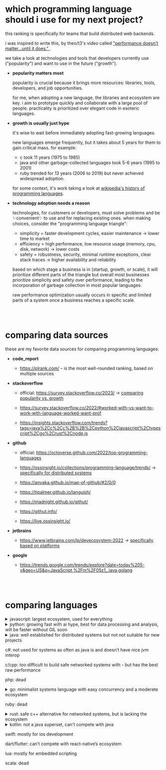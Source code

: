 # which programming language should i use for my next project?

this ranking is specifically for teams that build distributed web backends.

i was inspired to write this, by theo/t3's video called ["performance doesn't matter...until it does."
](https://www.youtube.com/watch?v=2Z4fZtSKlcE).

we take a look at technologies and tools that developers currently use ("popularity") and want to use in the future ("growth").

- **popularity matters most**

  popularity is crucial because it brings more resources: libraries, tools, developers, and job opportunities.

  for me, when adopting a new language, the libraries and ecosystem are key. i aim to prototype quickly and collaborate with a large pool of people. practicality is prioritized over elegant code in esoteric languages.

- **growth is usually just hype**

  it's wise to wait before immediately adopting fast-growing languages.

  new languages emerge frequently, but it takes about 5 years for them to gain critical mass. for example:

  - c took 11 years (1975 to 1985)
  - java and other garbage-collected languages took 5-6 years (1995 to 2001)
  - ruby trended for 13 years (2006 to 2019) but never achieved widespread adoption.

  for some context, it's work taking a look at [wikipedia's history of programming languages](https://en.m.wikipedia.org/wiki/history_of_programming_languages).

- **technology adoption needs a reason**

  technologies, for customers or developers, must solve problems and be ✨convenient✨ to use and for replacing existing ones. when making choices, consider the "programming language triangle":

  - simplicity = faster development cycles, easier maintenance → lower time to market
  - efficiency = high performance, low resource usage (memory, cpu, disk, network) → lower costs
  - safety = robustness, security, minimal runtime exceptions, clear stack traces → higher availability and reliability

  based on which stage a business is in (startup, growth, or scale), it will prioritize different parts of the triangle but overall most businesses prioritize simplicity and safety over performance, leading to the incorporation of garbage collection in most popular languages.

  raw performance optimization usually occurs in specific and limited parts of a system once a business reaches a specific scale.

<br><br>

# comparing data sources

these are my favorite data sources for comparing programming languages:

- **code_report**

  - https://plrank.com/ – is the most well-rounded ranking, based on multiple sources

- **stackoverflow**

  - official: https://survey.stackoverflow.co/2023/ → [comparing popularity vs. growth](https://survey.stackoverflow.co/2023/?utm_source=banner&utm_medium=display&utm_campaign=dev-survey-results-2023&utm_content=survey-results#section-admired-and-desired-programming-scripting-and-markup-languages)

  - https://survey.stackoverflow.co/2022/#worked-with-vs-want-to-work-with-language-worked-want-prof
  - https://insights.stackoverflow.com/trends?tags=java%2Cc%2Cc%2B%2B%2Cpython%2Cjavascript%2Ctypescript%2Cgo%2Crust%2Cnode.js

- **github**

  - official: https://octoverse.github.com/2022/top-programming-languages

  - https://ossinsight.io/collections/programming-language/trends/ → [specifically for distributed systems](https://ossinsight.io/explore/?id=dffebb3a-e5b8-4726-883c-137df2436c16)
  - https://anvaka.github.io/map-of-github/#2/0/0
  - https://tjpalmer.github.io/languish/
  - https://madnight.github.io/githut/
  - https://githut.info/
  - https://live.ossinsight.io/

- **jetbrains**

  - https://www.jetbrains.com/lp/devecosystem-2022 → [specifically based on platforms](https://www.jetbrains.com/lp/devecosystem-2022/#platfroms-by-language)

- **google**

  - https://trends.google.com/trends/explore?date=today%205-y&geo=US&q=JavaScript,%2Fm%2F05z1_,java,golang

<br><br>

# comparing languages

<details>
<summary>javascript: largest ecosystem, used for everything</summary>

creation dates: javascript in 1995, nodejs in 2009, typescript in 2012

- is the number one by a wide margin

  about [≈65%](https://2022.stateofjs.com/en-US/usage/#what_do_you_use_js_for) of all js developers also use node.js

  has the best ecosystem and is used in almost every company

- performance difference to java and go gets substantial as you scale up your system - but is still better than python

- built-in async and worker threads: parallelism only through multiprocessing, not multithreading

  worker threads do not operate exactly like threads. each worker thread has its own v8 and event loop instance

</details>

<details>
<summary>python: growing fast with ai hype, best for data processing and analysis, will be faster without GIL soon</summary>

created 1991

- extremely popular, ideal for building utilities and data analytics

- has fast c libraries but its own performance is poor which is why it is frequently 10-100x slower in benchmarks than node.js

  global interpreter lock GIL (only one thread at a time), parallelism only through multiprocessing, not multithreading

  a lot of progress has been made to improve the performance with fastapi

  new superset languages are being developed for simd like the “mojo” language

  - https://travisluong.medium.com/fastapi-vs-fastify-vs-spring-boot-vs-gin-benchmark-b672a5c39d6c
  - https://benchmarksgame-team.pages.debian.net/benchmarksgame/box-plot-summary-charts.html
  - https://benchmarksgame-team.pages.debian.net/benchmarksgame/fastest/python.html

</details>

<details>
<summary>java: well established for distributed systems but not not suitable for new projects</summary>

created 1995

- old, extremely bulky and requires a lot of boilerplate - java is like the cobol of the 21st century: not fun to work with but here to stay

  but it’s good to know for distributed systems developers as it has an established ecosystem for distributed systems, ie. apache libraries or akka

- still trying to catch up in cloud computing and serverless applications through small native builds

  - native binaries for fast startup time and low memory footprint: graalvm

    ahead of time compiler which results in longer build times

  - kubernetes deployment: quarkus

    small artifacts, fast boot times, and low first-byte latency

  - concurrency: project loom

    lightweight and efficient virtual threads called fibers which are currently under development and will be finalized in java21

    but these technologies are still a work in progress and most enterprises are sticking to java8 and are reluctant to use newer versions of java or frameworks other than spring-boot

    - https://www.reddit.com/r/java/comments/11rp29f/jep_draft_8303683_virtual_threads/
    - https://github.com/readme/featured/java-programming-language
    - https://www.jetbrains.com/lp/devecosystem-2020/java/

</details>

c#: not used for systems as often as java is and doesn’t have nice jvm interop

c/cpp: too difficult to build safe networked systems with - but has the best raw performance

php: dead

<details>
<summary>go: minimalist systems language with easy concurrency and a moderate ecosystem</summary>

created 2009

good:

- decent ecosystem, almost as popular as java for distributed systems

- small native builds, built-in csp model

  designed specifically for distributed systems, microservices and cloud-native apps

  - https://go.dev/doc/faq#What_is_the_purpose_of_the_project
  - https://go.dev/talks/2012/splash.article
  - https://www.reddit.com/r/golang/comments/11c9wv1/why_go/

bad:

- can be unergonomic, because of how little syntactic sugar it has, but it does a lot correct right out of the box (ie. error handling)

- growth seems to stagnate - it doesn’t have anything that could make it stick

- few jobs but they are well paid because they are reserved for seniors (which makes it difficult to get into)

</details>

ruby: dead

<details>
<summary>rust: safe c++ alternative for networked systems, but is lacking the ecosystem</summary>

created 2015

good:

- solves a real problem with the ownership model: provides safety without sacrificing performance. this is why microsoft and the linux foundation are porting some of their networking code to it.
- fastest growing language

bad:

- still very new, with a very small ecosystem
- practically no jobs, most fans are just hobby developers. adoption will still take a couple of years

- [https://blog.jetbrains.com/rust/2023/01/18/rust-deveco-2022-discover-recent-trends/](https://blog.jetbrains.com/rust/2023/01/18/rust-deveco-2022-discover-recent-trends/#:~:text=The%20share%20of%20developers%20using,2021%20to%2018%25%20in%202022.&text=Florian:%20%E2%80%9CI've%20noticed,professional%20at%20a%20good%20rate)
- https://www.jetbrains.com/lp/devecosystem-2020/rust/

</details>

<details>
<summary>kotlin: not a java superset, can't compete with java</summary>

created 2011

good:

- null safety, coroutines, native builds

  null safety can be achieved with lombok, java now supports virtual threads, graalvm enables native compilation

bad:

- default for android and gradle but still too few jobs - usually kotlin makes up a small part of a java job

- kotlin is not a superset of java (like typescript to javascript) but a standalone jvm language that is trying to compete with java. it does benefit from sharing the same ecosystem, but so did groovy, clojure, scala (which all failed to gain traction).

  - https://www.reddit.com/r/java/comments/ndwz92/can_i_get_some_reasons_to_use_java_instead_of
  - https://www.quora.com/Is-Kotlin-a-superset-of-Java
  - https://kotlinlang.org/docs/comparison-to-java.html

</details>

swift: mostly for ios development

dart/flutter: can’t compete with react-native’s ecosystem

lua: mostly for embedded scripting

scala: dead

